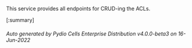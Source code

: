 






This service provides all endpoints for CRUD-ing the ACLs.

[:summary]

###### Auto generated by Pydio Cells Enterprise Distribution v4.0.0-beta3 on 16-Jun-2022
